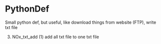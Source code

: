 # PythonDef
Small python def, but useful, like download things from website (FTP), write txt file

3. NOx_txt_add
(1) add all txt file to one txt file
